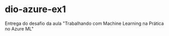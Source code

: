 # dio-azure-ex1
Entrega do desafio da aula "Trabalhando com Machine Learning na Prática no Azure ML"
